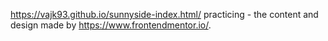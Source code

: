 https://vajk93.github.io/sunnyside-index.html/
practicing - the content and design made by https://www.frontendmentor.io/. 

